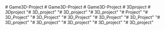 
#   G a m e 3 D - P r o j e c t  
 #   G a m e 3 D - P r o j e c t  
 #   G a m e 3 D - P r o j e c t  
 #   3 D _ p r o j e c t  
 #   3 D _ p r o j e c t  
 "# 3D_project" 
"# 3D_project" 
"# 3D_project" 
"# Project" 
"# 3D_Project" 
"# 3D_Project" 
"# 3D_Project" 
"# 3D_Project" 
"# 3D_Project" 
"# 3D_project" 
"# 3D_project" 
"# 3D_project" 
"# 3D_project" 
"# 3D_project" 

